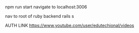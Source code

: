 npm run start
navigate to localhost:3006

nav to root of ruby backend
rails s


AUTH LINK
https://www.youtube.com/user/edutechional/videos